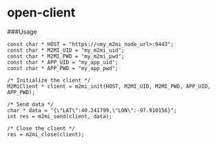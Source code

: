# open-client

###Usage

    const char * HOST = "https://<my_m2mi_node_url>:9443";
    const char * M2MI_UID = "my_m2mi_uid";
    const char * M2MI_PWD = "my_m2mi_pwd";
    const char * APP_UID = "my_app_uid";
    const char * APP_PWD = "my_app_pwd";
    
    /* Initialize the client */
    M2MiClient * client = m2mi_init(HOST, M2MI_UID, M2MI_PWD, APP_UID, APP_PWD);
    
    /* Send data */
    char * data = "{\"LAT\":40.241799,\"LON\":-97.910156}";
    int res = m2mi_send(client, data);

    /* Close the client */
    res = m2mi_close(client);
    
